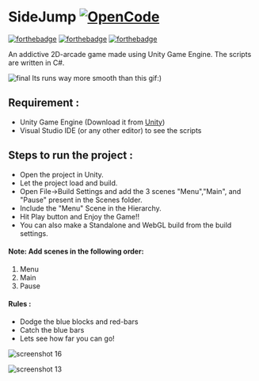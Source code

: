 # SideJump [![OpenCode](https://img.shields.io/badge/Open-Code-ff6a00.svg?style=flat-square)](https://opencode18.github.io)
[![forthebadge](http://forthebadge.com/images/badges/built-with-love.svg)](http://forthebadge.com) [![forthebadge](http://forthebadge.com/images/badges/makes-people-smile.svg)](http://forthebadge.com) [![forthebadge](http://forthebadge.com/images/badges/made-with-c-sharp.svg)](http://forthebadge.com)

An addictive 2D-arcade game made using Unity Game Engine. The scripts are written in C#.

![final](https://user-images.githubusercontent.com/26346816/35991804-5c740de8-0d2e-11e8-9e05-cfaee27fa253.gif)
Its runs way more smooth than this gif:)

## Requirement :
* Unity Game Engine (Download it from [Unity](https://store.unity.com/?_ga=2.51470575.774499487.1518114497-1115267865.1514717693/))
* Visual Studio IDE (or any other editor) to see the scripts

## Steps to run the project :
* Open the project in Unity.
* Let the project load and build.
* Open File->Build Settings and add the 3 scenes "Menu","Main", and "Pause" present in the Scenes folder.
* Include the "Menu" Scene in the Hierarchy.
* Hit Play button and Enjoy the Game!!
* You can also make a Standalone and WebGL build from the build settings.

#### Note: Add scenes in the following order:
1. Menu
2. Main
3. Pause

#### Rules :
* Dodge the blue blocks and red-bars
* Catch the blue bars
* Lets see how far you can go!

![screenshot 16](https://user-images.githubusercontent.com/26346816/35991876-9e321996-0d2e-11e8-97e4-c627afb2dd38.png)

![screenshot 13](https://user-images.githubusercontent.com/26346816/35991885-a1f1bac8-0d2e-11e8-89b9-00214e0f5030.png)
